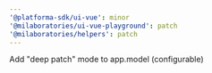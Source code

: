 ```yaml
---
'@platforma-sdk/ui-vue': minor
'@milaboratories/ui-vue-playground': patch
'@milaboratories/helpers': patch
---
```


Add "deep patch" mode to app.model (configurable)
